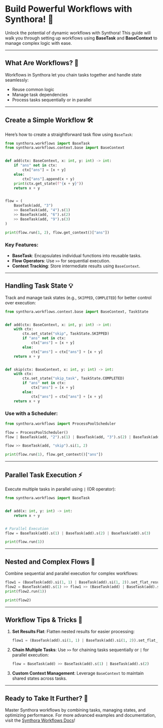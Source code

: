 <!-- LICENSE HEADER MANAGED BY add-license-header

=========== Copyright 2024 @ SYNTROPIX-AI.org. All Rights Reserved. ===========
Licensed under the Apache License, Version 2.0 (the “License”);
you may not use this file except in compliance with the License.
You may obtain a copy of the License at

    http://www.apache.org/licenses/LICENSE-2.0

Unless required by applicable law or agreed to in writing, software
distributed under the License is distributed on an “AS IS” BASIS,
WITHOUT WARRANTIES OR CONDITIONS OF ANY KIND, either express or implied.
See the License for the specific language governing permissions and
limitations under the License.
=========== Copyright 2024 @ SYNTROPIX-AI.org. All Rights Reserved. ===========
-->

# Build Powerful Workflows with Synthora! 🚀

Unlock the potential of dynamic workflows with Synthora! This guide will walk you through setting up workflows using **BaseTask** and **BaseContext** to manage complex logic with ease.

---

## What Are Workflows? 🤔

Workflows in Synthora let you chain tasks together and handle state seamlessly:
- Reuse common logic
- Manage task dependencies
- Process tasks sequentially or in parallel

---

## Create a Simple Workflow 🛠️

Here’s how to create a straightforward task flow using `BaseTask`:

```python
from synthora.workflows import BaseTask
from synthora.workflows.context.base import BaseContext


def add(ctx: BaseContext, x: int, y: int) -> int:
    if "ans" not in ctx:
        ctx["ans"] = [x + y]
    else:
        ctx["ans"].append(x + y)
    print(ctx.get_state(f"{x + y}"))
    return x + y


flow = (
    BaseTask(add, "3")
    >> BaseTask(add, "4").s(1)
    >> BaseTask(add, "6").s(2)
    >> BaseTask(add, "9").s(3)
)

print(flow.run(1, 2), flow.get_context()["ans"])
```

### Key Features:
- **BaseTask**: Encapsulates individual functions into reusable tasks.
- **Flow Operators**: Use `>>` for sequential execution.
- **Context Tracking**: Store intermediate results using `BaseContext`.

---

## Handling Task State 💡

Track and manage task states (e.g., `SKIPPED`, `COMPLETED`) for better control over execution:

```python
from synthora.workflows.context.base import BaseContext, TaskState


def add(ctx: BaseContext, x: int, y: int) -> int:
    with ctx:
        ctx.set_state("skip", TaskState.SKIPPED)
        if "ans" not in ctx:
            ctx["ans"] = [x + y]
        else:
            ctx["ans"] = ctx["ans"] + [x + y]
    return x + y


def skip(ctx: BaseContext, x: int, y: int) -> int:
    with ctx:
        ctx.set_state("skip_task", TaskState.COMPLETED)
        if "ans" not in ctx:
            ctx["ans"] = [x + y]
        else:
            ctx["ans"] = ctx["ans"] + [x + y]
    return x + y
```

### Use with a Scheduler:
```python
from synthora.workflows import ProcessPoolScheduler

flow = ProcessPoolScheduler()
flow | BaseTask(add, "2").s(1) | BaseTask(add, "3").s(2) | BaseTask(add, "4").s(3)

flow >> BaseTask(add, "skip").si(1, 2)

print(flow.run(1), flow.get_context()["ans"])
```

---

## Parallel Task Execution ⚡

Execute multiple tasks in parallel using `|` (OR operator):

```python
from synthora.workflows import BaseTask


def add(x: int, y: int) -> int:
    return x + y


# Parallel Execution
flow = BaseTask(add).s(1) | BaseTask(add).s(2) | BaseTask(add).s(3)

print(flow.run(1))
```

---

## Nested and Complex Flows 🧩

Combine sequential and parallel execution for complex workflows:

```python
flow1 = (BaseTask(add).si(1, 1) | BaseTask(add).si(1, 2)).set_flat_result(True)
flow2 = BaseTask(add).s(1) >> flow1 >> (BaseTask(add) | BaseTask(add).si(1, 2))
print(flow2.run(1))

print(flow2)
```

---

## Workflow Tips & Tricks 🌟

1. **Set Results Flat**:
   Flatten nested results for easier processing:
   ```python
   flow1 = (BaseTask(add).si(1, 1) | BaseTask(add).si(1, 2)).set_flat_result(True)
   ```

2. **Chain Multiple Tasks**:
   Use `>>` for chaining tasks sequentially or `|` for parallel execution:
   ```python
   flow = BaseTask(add) >> BaseTask(add).s(1) | BaseTask(add).s(2)
   ```

3. **Custom Context Management**:
   Leverage `BaseContext` to maintain shared states across tasks.

---

## Ready to Take It Further? 🌈

Master Synthora workflows by combining tasks, managing states, and optimizing performance. For more advanced examples and documentation, visit the [Synthora Workflows Docs](https://synthora.readthedocs.io/)!
